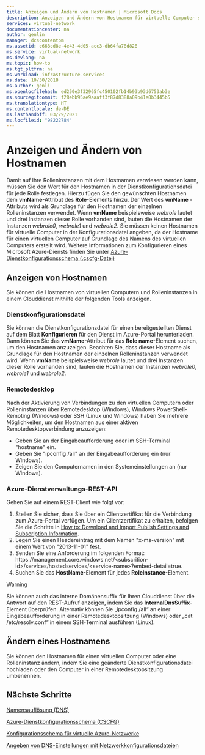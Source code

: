 ```yaml
---
title: Anzeigen und Ändern von Hostnamen | Microsoft Docs
description: Anzeigen und Ändern von Hostnamen für virtuelle Computer sowie Web- und Workerrollen in Azure für die Namensauflösung
services: virtual-network
documentationcenter: na
author: genlin
manager: dcscontentpm
ms.assetid: c668cd8e-4e43-4d05-acc3-db64fa78d828
ms.service: virtual-network
ms.devlang: na
ms.topic: how-to
ms.tgt_pltfrm: na
ms.workload: infrastructure-services
ms.date: 10/30/2018
ms.author: genli
ms.openlocfilehash: ed250e3f32965fc450102fb14b93b93d6753ab3e
ms.sourcegitcommit: f28ebb95ae9aaaff3f87d8388a09b41e0b3445b5
ms.translationtype: HT
ms.contentlocale: de-DE
ms.lasthandoff: 03/29/2021
ms.locfileid: "98222784"
---
```

# <a name="viewing-and-modifying-hostnames"></a>Anzeigen und Ändern von Hostnamen
Damit auf Ihre Rolleninstanzen mit dem Hostnamen verwiesen werden kann, müssen Sie den Wert für den Hostnamen in der Dienstkonfigurationsdatei für jede Rolle festlegen. Hierzu fügen Sie den gewünschten Hostnamen dem **vmName**-Attribut des **Role**-Elements hinzu. Der Wert des **vmName** -Attributs wird als Grundlage für den Hostnamen der einzelnen Rolleninstanzen verwendet. Wenn **vmName** beispielsweise *webrole* lautet und drei Instanzen dieser Rolle vorhanden sind, lauten die Hostnamen der Instanzen *webrole0*, *webrole1* und *webrole2*. Sie müssen keinen Hostnamen für virtuelle Computer in der Konfigurationsdatei angeben, da der Hostname für einen virtuellen Computer auf Grundlage des Namens des virtuellen Computers erstellt wird. Weitere Informationen zum Konfigurieren eines Microsoft Azure-Diensts finden Sie unter [Azure-Dienstkonfigurationsschema (.cscfg-Datei)](/previous-versions/azure/reference/ee758710(v=azure.100))

## <a name="viewing-hostnames"></a>Anzeigen von Hostnamen
Sie können die Hostnamen von virtuellen Computern und Rolleninstanzen in einem Clouddienst mithilfe der folgenden Tools anzeigen.

### <a name="service-configuration-file"></a>Dienstkonfigurationsdatei
Sie können die Dienstkonfigurationsdatei für einen bereitgestellten Dienst auf dem Blatt **Konfigurieren** für den Dienst im Azure-Portal herunterladen. Dann können Sie das **vmName**-Attribut für das **Role name**-Element suchen, um den Hostnamen anzuzeigen. Beachten Sie, dass dieser Hostname als Grundlage für den Hostnamen der einzelnen Rolleninstanzen verwendet wird. Wenn **vmName** beispielsweise *webrole* lautet und drei Instanzen dieser Rolle vorhanden sind, lauten die Hostnamen der Instanzen *webrole0*, *webrole1* und *webrole2*.

### <a name="remote-desktop"></a>Remotedesktop
Nach der Aktivierung von Verbindungen zu den virtuellen Computern oder Rolleninstanzen über Remotedesktop (Windows), Windows PowerShell-Remoting (Windows) oder SSH (Linux und Windows) haben Sie mehrere Möglichkeiten, um den Hostnamen aus einer aktiven Remotedesktopverbindung anzuzeigen:

* Geben Sie an der Eingabeaufforderung oder im SSH-Terminal "hostname" ein.
* Geben Sie "ipconfig /all" an der Eingabeaufforderung ein (nur Windows).
* Zeigen Sie den Computernamen in den Systemeinstellungen an (nur Windows).

### <a name="azure-service-management-rest-api"></a>Azure-Dienstverwaltungs-REST-API
Gehen Sie auf einem REST-Client wie folgt vor:

1. Stellen Sie sicher, dass Sie über ein Clientzertifikat für die Verbindung zum Azure-Portal verfügen. Um ein Clientzertifikat zu erhalten, befolgen Sie die Schritte in [How to: Download and Import Publish Settings and Subscription Information](/previous-versions/dynamicsnav-2013/dn385850(v=nav.70)). 
2. Legen Sie einen Headereintrag mit dem Namen "x-ms-version" mit einem Wert von "2013-11-01" fest.
3. Senden Sie eine Anforderung im folgenden Format: https:\//management.core.windows.net/\<subscrition-id\>/services/hostedservices/\<service-name\>?embed-detail=true.
4. Suchen Sie das **HostName**-Element für jedes **RoleInstance**-Element.

> [!WARNING]
> Sie können auch das interne Domänensuffix für Ihren Clouddienst über die Antwort auf den REST-Aufruf anzeigen, indem Sie das **InternalDnsSuffix**-Element überprüfen. Alternativ können Sie „ipconfig /all“ an einer Eingabeaufforderung in einer Remotedesktopsitzung (Windows) oder „cat /etc/resolv.conf“ in einem SSH-Terminal ausführen (Linux).
> 
> 

## <a name="modifying-a-hostname"></a>Ändern eines Hostnamens
Sie können den Hostnamen für einen virtuellen Computer oder eine Rolleninstanz ändern, indem Sie eine geänderte Dienstkonfigurationsdatei hochladen oder den Computer in einer Remotedesktopsitzung umbenennen.

## <a name="next-steps"></a>Nächste Schritte
[Namensauflösung (DNS)](virtual-networks-name-resolution-for-vms-and-role-instances.md)

[Azure-Dienstkonfigurationsschema (CSCFG)](/previous-versions/azure/reference/ee758710(v=azure.100))

[Konfigurationsschema für virtuelle Azure-Netzwerke](/previous-versions/azure/reference/jj157100(v=azure.100))

[Angeben von DNS-Einstellungen mit Netzwerkkonfigurationsdateien](/previous-versions/azure/virtual-network/virtual-networks-specifying-a-dns-settings-in-a-virtual-network-configuration-file)
